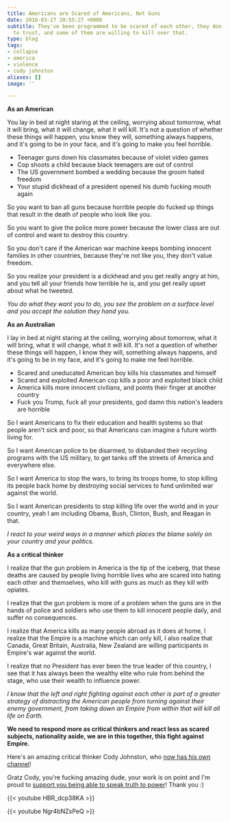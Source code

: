 ```yaml
---
title: Americans are Scared of Americans, Not Guns
date: 2018-03-27 20:55:27 +0000
subtitle: They've been programmed to be scared of each other, they don't know who
  to trust, and some of them are willing to kill over that.
type: blog
tags:
- collapse
- america
- violence
- cody johnston
aliases: []
image: ''

---
```

**As an American**

You lay in bed at night staring at the ceiling, worrying about tomorrow, what it will bring, what it will change, what it will kill. It's not a question of whether these things will happen, you know they will, something always happens, and it's going to be in your face, and it's going to make you feel horrible.

* Teenager guns down his classmates because of violet video games
* Cop shoots a child because black teenagers are out of control
* The US government bombed a wedding because the groom hated freedom
* Your stupid dickhead of a president opened his dumb fucking mouth again

So you want to ban all guns because horrible people do fucked up things that result in the death of people who look like you.

So you want to give the police more power because the lower class are out of control and want to destroy this country.

So you don't care if the American war machine keeps bombing innocent families in other countries, because they're not like you, they don't value freedom.

So you realize your president is a dickhead and you get really angry at him, and you tell all your friends how terrible he is, and you get really upset about what he tweeted.

_You do what they want you to do, you see the problem on a surface level and you accept the solution they hand you._

**As an Australian**

I lay in bed at night staring at the ceiling, worrying about tomorrow, what it will bring, what it will change, what it will kill. It's not a question of whether these things will happen, I know they will, something always happens, and it's going to be in my face, and it's going to make me feel horrible.

* Scared and uneducated American boy kills his classmates and himself
* Scared and exploited American cop kills a poor and exploited black child
* America kills more innocent civilians, and points their finger at another country
* Fuck you Trump, fuck all your presidents, god damn this nation's leaders are horrible

So I want Americans to fix their education and health systems so that people aren't sick and poor, so that Americans can imagine a future worth living for.

So I want American police to be disarmed, to disbanded their recycling programs with the US military, to get tanks off the streets of America and everywhere else.

So I want America to stop the wars, to bring its troops home, to stop killing its people back home by destroying social services to fund unlimited war against the world.

So I want American presidents to stop killing life over the world and in your country, yeah I am including Obama, Bush, Clinton, Bush, and Reagan in that.

_I react to your weird ways in a manner which places the blame solely on your country and your politics._

**As a critical thinker**

I realize that the gun problem in America is the tip of the iceberg, that these deaths are caused by people living horrible lives who are scared into hating each other and themselves, who kill with guns as much as they kill with opiates.

I realize that the gun problem is more of a problem when the guns are in the hands of police and soldiers who use them to kill innocent people daily, and suffer no consequences.

I realize that America kills as many people abroad as it does at home, I realize that the Empire is a machine which can only kill, I also realize that Canada, Great Britain, Australia, New Zealand are willing participants in Empire's war against the world.

I realize that no President has ever been the true leader of this country, I see that it has always been the wealthy elite who rule from behind the stage, who use their wealth to influence power.

_I know that the left and right fighting against each other is part of a greater strategy of distracting the American people from turning against their enemy government, from taking down an Empire from within that will kill all life on Earth._

**We need to respond more as critical thinkers and react less as scared subjects, nationality aside, we are in this together, this fight against Empire.**

Here's an amazing critical thinker Cody Johnston, who [now has his own channel](https://www.youtube.com/channel/UCvlj0IzjSnNoduQF0l3VGng "Cody Johnston YouTube")!

Gratz Cody, you're fucking amazing dude, your work is on point and I'm proud to [support you being able to speak truth to power](http://patreon.com/codyjohnston "Cody Johnston Patreon")! Thank you :)

{{< youtube HBR_dcp38KA >}}

{{< youtube Ngr4bNZsPeQ >}}